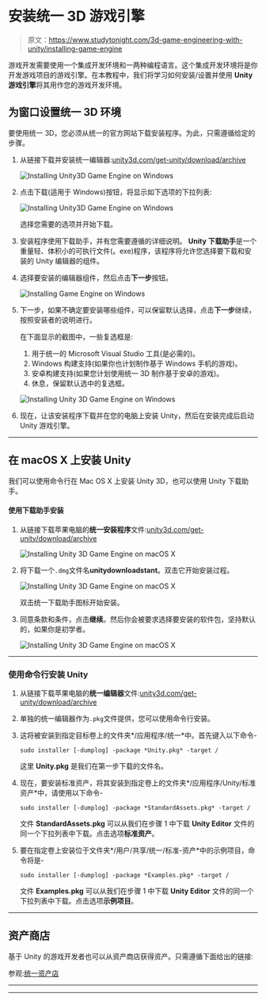 # 安装统一 3D 游戏引擎

> 原文：<https://www.studytonight.com/3d-game-engineering-with-unity/installing-game-engine>

游戏开发需要使用一个集成开发环境和一两种编程语言。这个集成开发环境将是你开发游戏项目的游戏引擎。在本教程中，我们将学习如何安装/设置并使用 **Unity 游戏引擎**将其用作您的游戏开发环境。

## 为窗口设置统一 3D 环境

要使用统一 3D，您必须从统一的官方网站下载安装程序。为此，只需遵循给定的步骤。

1.  从链接下载并安装统一编辑器:[unity3d.com/get-unity/download/archive](https://unity3d.com/get-unity/download/archive)

    ![Installing Unity3D Game Engine on Windows](img/f3999e96e6788b3bd469880ed5c715d7.png)

3.  点击下载(适用于 Windows)按钮，将显示如下选项的下拉列表:

    ![Installing Unity3D Game Engine on Windows](img/d88ef943f84c43120e16945d4ba3a39b.png)

    选择您需要的选项并开始下载。

5.  安装程序使用下载助手，并有您需要遵循的详细说明。 **Unity 下载助手**是一个重量轻、体积小的可执行文件(。exe)程序，该程序将允许您选择要下载和安装的 Unity 编辑器的组件。

6.  选择要安装的编辑器组件，然后点击**下一步**按钮。

    ![Installing Game Engine on Windows](img/be366f962c4203a263195b94acfb9094.png)

8.  下一步，如果不确定要安装哪些组件，可以保留默认选择，点击**下一步**继续，按照安装者的说明进行。

    在下面显示的截图中，一些复选框是:

    1.  用于统一的 Microsoft Visual Studio 工具(是必需的)。
    2.  Windows 构建支持(如果你也计划制作基于 Windows 手机的游戏)。
    3.  安卓构建支持(如果您计划使用统一 3D 制作基于安卓的游戏)。
    4.  休息，保留默认选中的复选框。

    ![Installing Unity 3D Game Engine on Windows](img/e29eb0721cfe4eb6602539d03e8da903.png)

10.  现在，让该安装程序下载并在您的电脑上安装 Unity，然后在安装完成后启动 Unity 游戏引擎。

* * *

## 在 macOS X 上安装 Unity

我们可以使用命令行在 Mac OS X 上安装 Unity 3D，也可以使用 Unity 下载助手。

#### 使用下载助手安装

1.  从链接下载苹果电脑的**统一安装程序**文件:[unity3d.com/get-unity/download/archive](https://unity3d.com/get-unity/download/archive)

    ![Installing Unity 3D Game Engine on macOS X](img/e75489b41f59744a5440263ce9664381.png)

3.  将下载一个`.dmg`文件名**unitydownloadstant**。双击它开始安装过程。

    ![Installing Unity 3D Game Engine on macOS X](img/c8b0314dde6a003db1600ee11bc28420.png)

    双击统一下载助手图标开始安装。

5.  同意条款和条件，点击**继续**。然后你会被要求选择要安装的软件包，坚持默认的，如果你是初学者。

    ![Installing Unity 3D Game Engine on macOS X](img/c2d3f93caa1bd88a667dd7d9e3669096.png)

* * *

### 使用命令行安装 Unity

1.  从链接下载苹果电脑的**统一编辑器**文件:[unity3d.com/get-unity/download/archive](https://unity3d.com/get-unity/download/archive)

2.  单独的统一编辑器作为`.pkg`文件提供，您可以使用命令行安装。

3.  这将被安装到指定目标卷上的文件夹*/应用程序/统一*中。首先键入以下命令-

    ```
    sudo installer [-dumplog] -package *Unity.pkg* -target /
    ```

    这里 **Unity.pkg** 是我们在第一步下载的文件名。

4.  现在，要安装标准资产，将其安装到指定卷上的文件夹*/应用程序/Unity/标准资产*中，请使用以下命令-

    ```
    sudo installer [-dumplog] -package *StandardAssets.pkg* -target /
    ```

    文件 **StandardAssets.pkg** 可以从我们在步骤 1 中下载 **Unity Editor** 文件的同一个下拉列表中下载。点击选项**标准资产**。

5.  要在指定卷上安装位于文件夹*/用户/共享/统一/标准-资产*中的示例项目，命令将是-

    ```
    sudo installer [-dumplog] -package *Examples.pkg* -target /
    ```

    文件 **Examples.pkg** 可以从我们在步骤 1 中下载 **Unity Editor** 文件的同一个下拉列表中下载。点击选项**示例项目**。

* * *

## 资产商店

基于 Unity 的游戏开发者也可以从资产商店获得资产。只需遵循下面给出的链接:

参观:[统一资产店](https://docs.unity3d.com/Manual/AssetStorePublishing.html)

* * *

* * *
